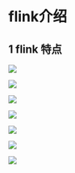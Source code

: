 # flink介绍


## 1 flink 特点

![](assets/004/01/01/01-1736650674957.png)


![](assets/004/01/01/01-1736650692579.png)

![](assets/004/01/01/01-1736650717233.png)

![](assets/004/01/01/01-1736650787784.png)

![](assets/004/01/01/01-1736650805434.png)


![](assets/004/01/01/01-1736650992760.png)

![](assets/004/01/01/01-1736651046351.png)